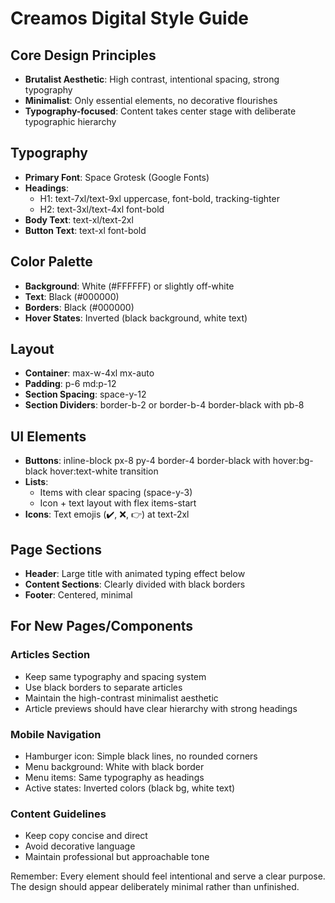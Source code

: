 # Creamos Digital Style Guide

## Core Design Principles

- **Brutalist Aesthetic**: High contrast, intentional spacing, strong typography
- **Minimalist**: Only essential elements, no decorative flourishes
- **Typography-focused**: Content takes center stage with deliberate typographic hierarchy

## Typography

- **Primary Font**: Space Grotesk (Google Fonts)
- **Headings**:
  - H1: text-7xl/text-9xl uppercase, font-bold, tracking-tighter
  - H2: text-3xl/text-4xl font-bold
- **Body Text**: text-xl/text-2xl
- **Button Text**: text-xl font-bold

## Color Palette

- **Background**: White (#FFFFFF) or slightly off-white
- **Text**: Black (#000000)
- **Borders**: Black (#000000)
- **Hover States**: Inverted (black background, white text)

## Layout

- **Container**: max-w-4xl mx-auto
- **Padding**: p-6 md:p-12
- **Section Spacing**: space-y-12
- **Section Dividers**: border-b-2 or border-b-4 border-black with pb-8

## UI Elements

- **Buttons**: inline-block px-8 py-4 border-4 border-black with hover:bg-black hover:text-white transition
- **Lists**:
  - Items with clear spacing (space-y-3)
  - Icon + text layout with flex items-start
- **Icons**: Text emojis (✔️, ❌, 👉) at text-2xl

## Page Sections

- **Header**: Large title with animated typing effect below
- **Content Sections**: Clearly divided with black borders
- **Footer**: Centered, minimal

## For New Pages/Components

### Articles Section

- Keep same typography and spacing system
- Use black borders to separate articles
- Maintain the high-contrast minimalist aesthetic
- Article previews should have clear hierarchy with strong headings

### Mobile Navigation

- Hamburger icon: Simple black lines, no rounded corners
- Menu background: White with black border
- Menu items: Same typography as headings
- Active states: Inverted colors (black bg, white text)

### Content Guidelines

- Keep copy concise and direct
- Avoid decorative language
- Maintain professional but approachable tone

Remember: Every element should feel intentional and serve a clear purpose. The design should appear deliberately minimal rather than unfinished.
